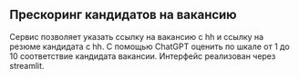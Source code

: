 ## Прескоринг кандидатов на вакансию

Сервис позволяет указать ссылку на вакансию с hh и ссылку на резюме кандидата c hh. С помощью ChatGPT оценить по шкале от 1 до 10 соответствие кандидата вакансии.
Интерфейс реализован через streamlit.
